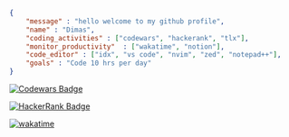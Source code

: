 
```json
{
    "message" : "hello welcome to my github profile",
    "name" : "Dimas",
    "coding_activities" : ["codewars", "hackerank", "tlx"],
    "monitor_productivity"  : ["wakatime", "notion"],
    "code_editor" : ["idx", "vs code", "nvim", "zed", "notepad++"],
    "goals" : "Code 10 hrs per day"
}
```
<div>
    
[![Codewars Badge](https://www.codewars.com/users/dimas292/badges/small)](https://www.codewars.com/users/dimas292)

[![HackerRank Badge](https://img.shields.io/badge/HackerRank-Profile-brightgreen)](https://www.hackerrank.com/profile/dimasixc22)

[![wakatime](https://wakatime.com/badge/user/f1f9ead8-2cff-4945-b35a-36ca6357aa9c.svg)](https://wakatime.com/@f1f9ead8-2cff-4945-b35a-36ca6357aa9c)

